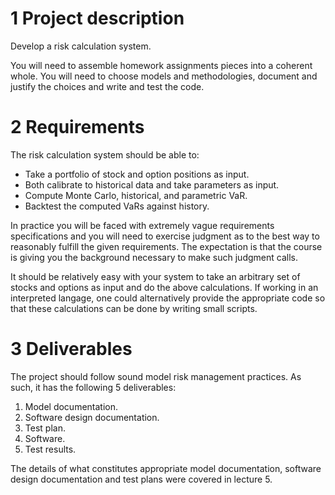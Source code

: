 # 1 Project description

Develop a risk calculation system.

You will need to assemble homework assignments pieces into a coherent whole. You will need to choose models and methodologies, document and justify the choices and write and test the code.

# 2 Requirements

The risk calculation system should be able to:

-  Take a portfolio of stock and option positions as input.
-  Both calibrate to historical data and take parameters as input.
-  Compute Monte Carlo, historical, and parametric VaR.
-  Backtest the computed VaRs against history.

In practice you will be faced with extremely vague requirements specifications and you will need to exercise judgment as to the best way to reasonably fulfill the given requirements. The expectation is that the course is giving you the background necessary to make such judgment calls.

It should be relatively easy with your system to take an arbitrary set of stocks and options as input and do the above calculations.  If working in an interpreted langage, one could alternatively provide the appropriate code so that these calculations can be done by writing small scripts.

# 3 Deliverables

The project should follow sound model risk management practices. As such, it has the following 5 deliverables:

1. Model documentation.
2. Software design documentation.
3. Test plan.
4. Software.
5. Test results.

The details of what constitutes appropriate model documentation, software design documentation and test plans were covered in lecture 5.
